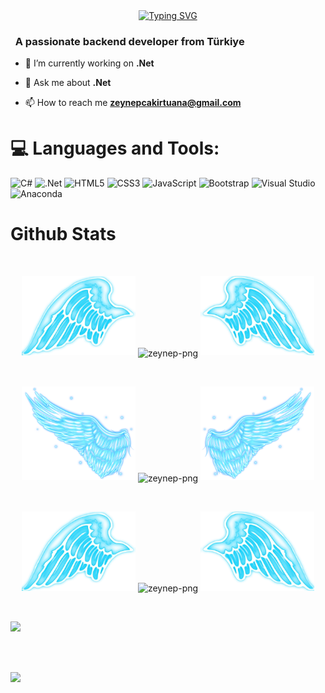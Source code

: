 
<div align="center">
 <a href="https://github.com/zeynep-png">
  <img src="https://readme-typing-svg.demolab.com?font=Fira+Code&size=28&duration=3000&pause=500&center=true&vCenter=true&width=435&lines=%e2%9c%a8+Zeynep+Tuana+Çakır+%e2%9c%a8;%f0%9f%93%9a+Software+Developer+%f0%9f%92%bb;Welcome+To+My+Profile+%f0%9f%91%80" alt="Typing SVG" />
 </a>
</div>

<h3 align="left">&nbsp; A passionate backend developer from Türkiye</h3>

- 🔭 I’m currently working on **.Net**

- 💬 Ask me about **.Net**

- 📫 How to reach me **zeynepcakirtuana@gmail.com**

 

<!--
<details>
  <summary>:zap: GitHub Stats</summary> 
-->
# 💻 Languages and Tools:
![C#](https://img.shields.io/badge/c%23-%23239120.svg?style=for-the-badge&logo=csharp&logoColor=white)
![.Net](https://img.shields.io/badge/.NET-5C2D91?style=for-the-badge&logo=.net&logoColor=white)
![HTML5](https://img.shields.io/badge/html5-%23E34F26.svg?style=for-the-badge&logo=html5&logoColor=white)
![CSS3](https://img.shields.io/badge/css3-%231572B6.svg?style=for-the-badge&logo=css3&logoColor=white)
![JavaScript](https://img.shields.io/badge/javascript-%23323330.svg?style=for-the-badge&logo=javascript&logoColor=%23F7DF1E)
![Bootstrap](https://img.shields.io/badge/bootstrap-%238511FA.svg?style=for-the-badge&logo=bootstrap&logoColor=white)
![Visual Studio](https://img.shields.io/badge/Visual%20Studio-5C2D91.svg?style=for-the-badge&logo=visual-studio&logoColor=white)
![Anaconda](https://img.shields.io/badge/Anaconda-%2344A833.svg?style=for-the-badge&logo=anaconda&logoColor=white)




# Github Stats

 <br />
 
  <p align="center">
  <a>
    <img heigth="160" width="182" src="https://github.com/zeynep-png/zeynep-png/blob/main/img/Bird%20Wing%20Bottom%20Left.png">
      <img align="center" src="https://github-readme-stats.vercel.app/api?username=zeynep-png&theme=material-palenight&hide_border=false&include_all_commits=false&count_private=false" alt="zeynep-png" />
    <img heigth="160" width="182" src="https://github.com/zeynep-png/zeynep-png/blob/main/img/Bird%20Wing%20Bottom%20Right.png">
  </a>
</p>

  
<br />


 
 <p align="center">
  <a>
    <img heigth="160" width="182" src="https://github.com/zeynep-png/zeynep-png/blob/main/img/Bird%20Wing%20Left.png">
    <img align="center" src="https://github-readme-streak-stats.herokuapp.com/?user=zeynep-png&theme=material-palenight&hide_border=false" alt="zeynep-png" width="55%" />
    <img heigth="160" width="182" src="https://github.com/zeynep-png/zeynep-png/blob/main/img/Bird%20Wing%20Right.png">
  </a>
</p>
 

 
 <br />
 
  
  
  <p align="center">
  <a>
    <img heigth="160" width="182" src="https://github.com/zeynep-png/zeynep-png/blob/main/img/Bird%20Wing%20Bottom%20Left.png">
    <img align="center" src="https://github-readme-stats.vercel.app/api/top-langs/?username=zeynep-png&theme=material-palenight&hide_border=false&include_all_commits=false&count_private=false&layout=compact" alt="zeynep-png" />
    <img heigth="160" width="182" src="https://github.com/zeynep-png/zeynep-png/blob/main/img/Bird%20Wing%20Bottom%20Right.png">
  </a>
</p>
 
  
  
 <!--
 [![Top Langs](https://github-readme-stats.vercel.app/api/top-langs/?username=zeynep-png&layout=compact&langs_count=25&title_color=0000ee&text_color=ffffff&bg_color=000000&hide_border=true)](https://github.com/zeynep-png/github-readme-stats)
-->


<br />

![](https://github-profile-trophy.vercel.app/?username=zeynep-png&theme=dracula&no-frame=false&no-bg=false&margin-w=4)


<br />


<br />


<!--
</details>
-->

<!--
<details>
   <summary>:zap: Languages and Tools</summary>
 -->
![](https://komarev.com/ghpvc/?username=zeynep-png&color=blue)
